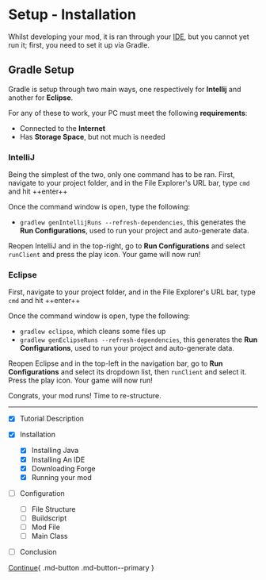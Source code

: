 # Setup - Installation

Whilst developing your mod, it is ran through your [IDE](ide.md), but you cannot yet run it; first, you need to set it up via Gradle.

## Gradle Setup

Gradle is setup through two main ways, one respectively for **Intellij** and another for **Eclipse**.

For any of these to work, your PC must meet the following **requirements**:

- Connected to the **Internet**
- Has **Storage Space**, but not much is needed

### IntelliJ

Being the simplest of the two, only one command has to be ran.
First, navigate to your project folder, and in the File Explorer's URL bar, type `cmd` and hit ++enter++

Once the command window is open, type the following:

- `gradlew genIntellijRuns --refresh-dependencies`, this generates the **Run Configurations**, used to run your project and auto-generate data.

Reopen IntelliJ and in the top-right, go to **Run Configurations** and select `runClient` and press the play icon. Your game will now run!

### Eclipse

First, navigate to your project folder, and in the File Explorer's URL bar, type `cmd` and hit ++enter++

Once the command window is open, type the following:

- `gradlew eclipse`, which cleans some files up
- `gradlew genEclipseRuns --refresh-dependencies`, this generates the **Run Configurations**, used to run your project and auto-generate data.

Reopen Eclipse and in the top-left in the navigation bar, go to **Run Configurations** and select its dropdown list, then `runClient` and select it. 
Press the play icon. Your game will now run!

Congrats, your mod runs! Time to re-structure.

---

- [x] Tutorial Description
- [x] Installation
    * [x] Installing Java
    * [x] Installing An IDE
    * [x] Downloading Forge
    * [x] Running your mod
- [ ] Configuration
    * [ ] File Structure
    * [ ] Buildscript
    * [ ] Mod File
    * [ ] Main Class
- [ ] Conclusion


[Continue](../configuration/file-structure.md){ .md-button .md-button--primary }